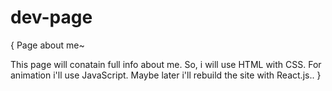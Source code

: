 # dev-page
{
Page about me~

This page will conatain full info about me. 
So, i will use HTML with CSS. For animation i'll use JavaScript.
Maybe later i'll rebuild the site with React.js..
}
